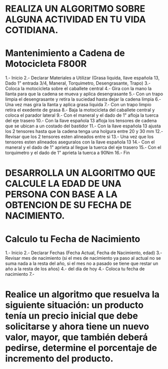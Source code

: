 # REALIZA UN ALGORITMO SOBRE ALGUNA ACTIVIDAD EN TU VIDA COTIDIANA.
# Mantenimiento a Cadena de Motocicleta F800R
1.- Inicio
2.- Declarar Materiales a Utilizar (Grasa liquida, llave española 13, Dado 1" entrada 3/4, Maneral, Torquimetro, Desengrasante, Trapo)
3.- Coloca la motocicleta sobre el caballete central
4.- Gira con la mano la llanta para que la cadena se mueva y aplica desengrasante
5.- Con un trapo limpia el desengrasante y retira la suciedad hasta dejar la cadena limpia
6.- Una vez mas gira la llanta y aplica grasa liquida
7.- Con un trapo limpio retira el exedente de grasa
8.- Baja la motocicleta del caballete central y coloca el parador lateral
9.- Con el maneral y el dado de 1" afloja la tuerca del eje trasero
10.- Con la llave española 13 afloja los tensores de cadena que se ubican a un costado del bastidor
11.- Con la llave española 13  ajusta los 2 tensores hasta que la cadena tenga una holgura entre 20 y 30 mm
12.- Revisar que los 2 tensores esten alineados entre si
13.- Una vez que los tensores esten alineados aseguralos con la llave española 13
14.- Con el maneral y el dado de 1" aprieta al llegue la tuerca del eje trasero
15.- Con el torquimetro y el dado de 1" aprieta la tuerca a 90Nm
16.- Fin







# DESARROLLA UN ALGORITMO QUE CALCULE LA EDAD DE UNA PERSONA CON BASE A LA OBTENCION DE SU FECHA DE NACIMIENTO.
# Calculo tu Fecha de Nacimiento
1.- Inicio
2.- Declarar Fechas (Fecha Actual, Fecha de Nacimiento, edad)
3.- Revisar mes de nacimiento (si el mes de nacimiento ya paso al actual no se suma nada a la resta del año, si el mes no a pasado se tiene que restar un año a la resta de los años)
4.- del día de hoy
4.- Coloca tu fecha de nacimiento
7.- 



# Realice un algoritmo que resuelva la siguiente situación: un producto tenía un precio inicial que debe solicitarse y ahora tiene un nuevo valor, mayor, que también deberá pedirse, determine el porcentaje de incremento del producto. 
